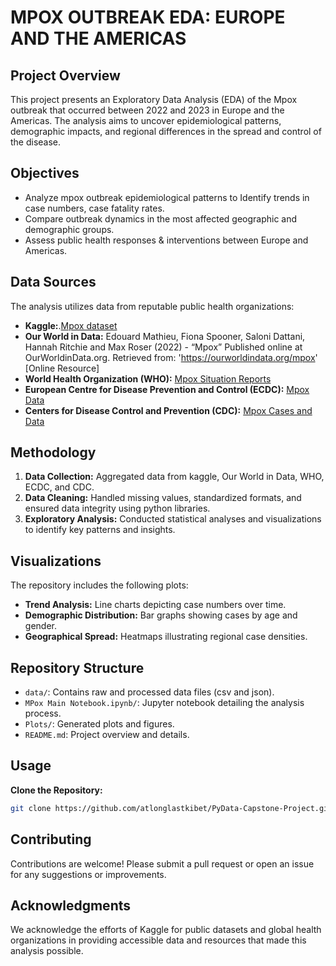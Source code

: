 # MPOX OUTBREAK EDA: EUROPE AND THE AMERICAS

## Project Overview

This project presents an Exploratory Data Analysis (EDA) of the Mpox outbreak that occurred between 2022 and 2023 in Europe and the Americas. The analysis aims to uncover epidemiological patterns, demographic impacts, and regional differences in the spread and control of the disease.

## Objectives
- Analyze mpox outbreak epidemiological patterns to Identify trends in case numbers, case fatality rates.
- Compare outbreak dynamics in the most affected geographic and demographic groups.
- Assess public health responses & interventions between Europe and Americas.


## Data Sources

The analysis utilizes data from reputable public health organizations:
- **Kaggle:**.[Mpox dataset](https://www.kaggle.com/code/utkarshx27/mpox-monkeypox-dataset-analysis)
- **Our World in Data:** Edouard Mathieu, Fiona Spooner, Saloni Dattani, Hannah Ritchie and Max Roser (2022) - “Mpox” Published online at OurWorldinData.org. Retrieved from: 'https://ourworldindata.org/mpox' [Online Resource]
- **World Health Organization (WHO):** [Mpox Situation Reports](https://www.who.int/health-topics/monkeypox#tab=tab_1)
- **European Centre for Disease Prevention and Control (ECDC):** [Mpox Data](https://www.ecdc.europa.eu/en/monkeypox-outbreak)
- **Centers for Disease Control and Prevention (CDC):** [Mpox Cases and Data](https://www.cdc.gov/poxvirus/monkeypox/response/2022/index.html)

## Methodology

1. **Data Collection:** Aggregated data from kaggle, Our World in Data, WHO, ECDC, and CDC.
2. **Data Cleaning:** Handled missing values, standardized formats, and ensured data integrity using python libraries.
3. **Exploratory Analysis:** Conducted statistical analyses and visualizations to identify key patterns and insights.

## Visualizations

The repository includes the following plots:

- **Trend Analysis:** Line charts depicting case numbers over time.
- **Demographic Distribution:** Bar graphs showing cases by age and gender.
- **Geographical Spread:** Heatmaps illustrating regional case densities.

## Repository Structure

- `data/`: Contains raw and processed data files (csv and json).
- `MPox Main Notebook.ipynb/`: Jupyter notebook detailing the analysis process.
- `Plots/`: Generated plots and figures.
- `README.md`: Project overview and details.

## Usage

 **Clone the Repository:**
   ```bash
   git clone https://github.com/atlonglastkibet/PyData-Capstone-Project.git
   ```


## Contributing

Contributions are welcome! Please submit a pull request or open an issue for any suggestions or improvements.


## Acknowledgments

We acknowledge the efforts of Kaggle for public datasets and global health organizations in providing accessible data and resources that made this analysis possible.
